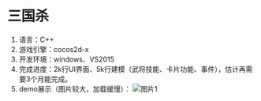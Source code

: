 ﻿# 三国杀
1. 语言：C++
2. 游戏引擎：cocos2d-x
3. 开发环境：windows、VS2015
4. 完成进度：2k行UI界面、5k行建模（武将技能、卡片功能、事件），估计再需要3个月能完成。
5. demo展示（图片较大，加载缓慢）：
![图片1](http://7xpn9f.com1.z0.glb.clouddn.com/KTK%2FQQ%E6%88%AA%E5%9B%BE20160422121055.png)

